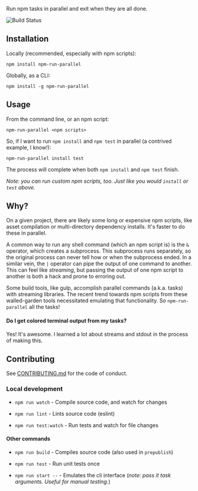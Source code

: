 Run npm tasks in parallel and exit when they are all done.

![Build Status](https://travis-ci.org/ianmcnally/npm-run-parallel.svg?branch=master)

## Installation

Locally (recommended, especially with npm scripts):

`npm install npm-run-parallel`

Globally, as a CLI:

`npm install -g npm-run-parallel`

## Usage

From the command line, or an npm script:

`npm-run-parallel <npm scripts>`

So, if I want to run `npm install` and `npm test` in parallel (a contrived example, I know!):

`npm-run-parallel install test`

The process will complete when both `npm install` and `npm test` finish.

_Note: you can run custom npm scripts, too. Just like you would `install` or `test` above._

## Why?

On a given project, there are likely some long or expensive npm scripts, like asset compilation or multi-directory dependency installs. It's faster to do these in parallel.

A common way to run any shell command (which an npm script is) is the `&` operator, which creates a subprocess. This subprocess runs separately, so the original process can never tell how or when the subprocess ended. In a similar vein, the `|` operator can pipe the output of one command to another. This can feel like _streaming_, but passing the output of one npm script to another is both a hack and prone to erroring out.

Some build tools, like gulp, accomplish parallel commands (a.k.a. tasks) with streaming libraries. The recent trend towards npm scripts from these walled-garden tools necessitated emulating that functionality. So `npm-run-parallel` all the tasks!

#### Do I get colored terminal output from my tasks?

Yes! It's awesome. I learned a lot about streams and stdout in the process of making this.

## Contributing

See [CONTRIBUTING.md](https://github.com/ianmcnally/npm-run-parallel/blob/master/CONTRIBUTING.md) for the code of conduct.

### Local development

- `npm run watch` - Compile source code, and watch for changes

- `npm run lint` - Lints source code (eslint)

- `npm run test:watch` - Run tests and watch for file changes

#### Other commands

- `npm run build` - Compiles source code (also used in `prepublish`)

- `npm run test` - Run unit tests once

- `npm run start --` - Emulates the cli interface (_note: pass it task arguments. Useful for manual testing._)

